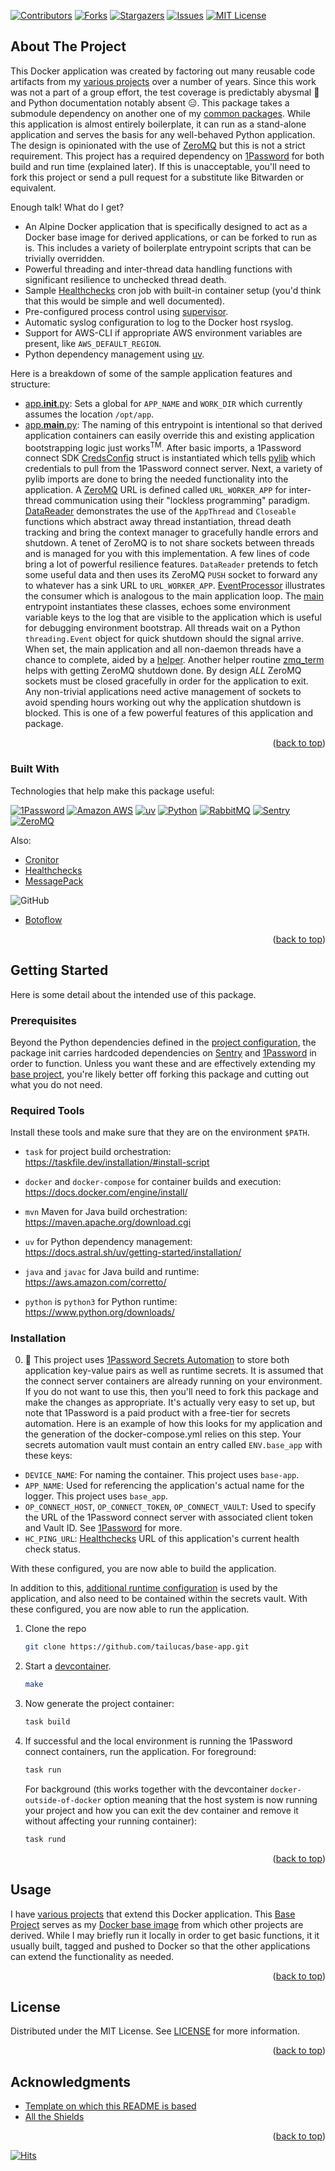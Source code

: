 <a name="readme-top"></a>

[![Contributors][contributors-shield]][contributors-url]
[![Forks][forks-shield]][forks-url]
[![Stargazers][stars-shield]][stars-url]
[![Issues][issues-shield]][issues-url]
[![MIT License][license-shield]][license-url]

## About The Project

This Docker application was created by factoring out many reusable code artifacts from my [various projects][tailucas-url] over a number of years. Since this work was not a part of a group effort, the test coverage is predictably abysmal :raised_eyebrow: and Python documentation notably absent :expressionless:. This package takes a submodule dependency on another one of my [common packages][pylib-url]. While this application is almost entirely boilerplate, it can run as a stand-alone application and serves the basis for any well-behaved Python application. The design is opinionated with the use of [ZeroMQ][zmq-url] but this is not a strict requirement. This project has a required dependency on [1Password][1p-url] for both build and run time (explained later). If this is unacceptable, you'll need to fork this project or send a pull request for a substitute like Bitwarden or equivalent.

Enough talk! What do I get?

* An Alpine Docker application that is specifically designed to act as a Docker base image for derived applications, or can be forked to run as is. This includes a variety of boilerplate entrypoint scripts that can be trivially overridden.
* Powerful threading and inter-thread data handling functions with significant resilience to unchecked thread death.
* Sample [Healthchecks][healthchecks-url] cron job with built-in container setup (you'd think that this would be simple and well documented).
* Pre-configured process control using [supervisor](http://supervisord.org/).
* Automatic syslog configuration to log to the Docker host rsyslog.
* Support for AWS-CLI if appropriate AWS environment variables are present, like `AWS_DEFAULT_REGION`.
* Python dependency management using [uv][uv-url].

Here is a breakdown of some of the sample application features and structure:

* [app.__init__.py](https://github.com/tailucas/base-app/blob/master/app/__init__.py): Sets a global for `APP_NAME` and `WORK_DIR` which currently assumes the location `/opt/app`.
* [app.__main__.py](https://github.com/tailucas/base-app/blob/master/app/__main__.py): The naming of this entrypoint is intentional so that derived application containers can easily override this and existing application bootstrapping logic just works<sup>TM</sup>. After basic imports, a 1Password connect SDK [CredsConfig](https://github.com/tailucas/base-app/blob/723bbef3a4f5380d722dae52bcb52537b4e44bc1/app/__main__.py#L12) struct is instantiated which tells [pylib][pylib-url] which credentials to pull from the 1Password connect server. Next, a variety of pylib imports are done to bring the needed functionality into the application. A [ZeroMQ][zmq-url] URL is defined called `URL_WORKER_APP` for inter-thread communication using their "lockless programming" paradigm. [DataReader](https://github.com/tailucas/base-app/blob/723bbef3a4f5380d722dae52bcb52537b4e44bc1/app/__main__.py#LL41C7-L41C17) demonstrates the use of the `AppThread` and `Closeable` functions which abstract away thread instantiation, thread death tracking and bring the context manager to gracefully handle errors and shutdown. A tenet of ZeroMQ is to not share sockets between threads and is managed for you with this implementation. A few lines of code bring a lot of powerful resilience features. `DataReader` pretends to fetch some useful data and then uses its ZeroMQ `PUSH` socket to forward any to whatever has a sink URL to `URL_WORKER_APP`. [EventProcessor](https://github.com/tailucas/base-app/blob/723bbef3a4f5380d722dae52bcb52537b4e44bc1/app/__main__.py#LL64C7-L64C21) illustrates the consumer which is analogous to the main application loop. The [main](https://github.com/tailucas/base-app/blob/723bbef3a4f5380d722dae52bcb52537b4e44bc1/app/__main__.py#L78) entrypoint instantiates these classes, echoes some environment variable keys to the log that are visible to the application which is useful for debugging environment bootstrap. All threads wait on a Python `threading.Event` object for quick shutdown should the signal arrive. When set, the main application and all non-daemon threads have a chance to complete, aided by a [helper](https://github.com/tailucas/base-app/blob/723bbef3a4f5380d722dae52bcb52537b4e44bc1/app/__main__.py#L110). Another helper routine [zmq_term](https://github.com/tailucas/base-app/blob/723bbef3a4f5380d722dae52bcb52537b4e44bc1/app/__main__.py#L109) helps with getting ZeroMQ shutdown done. By design *ALL* ZeroMQ sockets must be closed gracefully in order for the application to exit. Any non-trivial applications need active management of sockets to avoid spending hours working out why the application shutdown is blocked. This is one of a few powerful features of this application and package.

<p align="right">(<a href="#readme-top">back to top</a>)</p>

### Built With

Technologies that help make this package useful:

[![1Password][1p-shield]][1p-url]
[![Amazon AWS][aws-shield]][aws-url]
[![uv][uv-shield]][uv-url]
[![Python][python-shield]][python-url]
[![RabbitMQ][rabbit-shield]][rabbit-url]
[![Sentry][sentry-shield]][sentry-url]
[![ZeroMQ][zmq-shield]][zmq-url]

Also:

* [Cronitor][cronitor-url]
* [Healthchecks][healthchecks-url]
* [MessagePack][msgpack-url]

![GitHub](https://img.shields.io/static/v1?style=for-the-badge&message=GitHub&color=181717&logo=GitHub&logoColor=FFFFFF&label=)

* [Botoflow][botoflow-url]

<p align="right">(<a href="#readme-top">back to top</a>)</p>


<!-- GETTING STARTED -->
## Getting Started

Here is some detail about the intended use of this package.

### Prerequisites

Beyond the Python dependencies defined in the [project configuration](pyproject.toml), the package init carries hardcoded dependencies on [Sentry][sentry-url] and [1Password][1p-url] in order to function. Unless you want these and are effectively extending my [base project][baseapp-url], you're likely better off forking this package and cutting out what you do not need.

### Required Tools
Install these tools and make sure that they are on the environment `$PATH`.

* `task` for project build orchestration: https://taskfile.dev/installation/#install-script

* `docker` and `docker-compose` for container builds and execution: https://docs.docker.com/engine/install/
* `mvn` Maven for Java build orchestration: https://maven.apache.org/download.cgi
* `uv` for Python dependency management: https://docs.astral.sh/uv/getting-started/installation/

* `java` and `javac` for Java build and runtime: https://aws.amazon.com/corretto/
* `python` is `python3` for Python runtime: https://www.python.org/downloads/

### Installation

0. :stop_sign: This project uses [1Password Secrets Automation][1p-url] to store both application key-value pairs as well as runtime secrets. It is assumed that the connect server containers are already running on your environment. If you do not want to use this, then you'll need to fork this package and make the changes as appropriate. It's actually very easy to set up, but note that 1Password is a paid product with a free-tier for secrets automation. Here is an example of how this looks for my application and the generation of the docker-compose.yml relies on this step. Your secrets automation vault must contain an entry called `ENV.base_app` with these keys:

* `DEVICE_NAME`: For naming the container. This project uses `base-app`.
* `APP_NAME`: Used for referencing the application's actual name for the logger. This project uses `base_app`.
* `OP_CONNECT_HOST`, `OP_CONNECT_TOKEN`, `OP_CONNECT_VAULT`: Used to specify the URL of the 1Password connect server with associated client token and Vault ID. See [1Password](https://developer.1password.com/docs/connect/get-started#step-1-set-up-a-secrets-automation-workflow) for more.
* `HC_PING_URL`: [Healthchecks][healthchecks-url] URL of this application's current health check status.

With these configured, you are now able to build the application.

In addition to this, [additional runtime configuration](https://github.com/tailucas/base-app/blob/d4e5b0bcaabfb5f29094a1c977d1027e38549bad/app/__main__.py#L12-L14) is used by the application, and also need to be contained within the secrets vault. With these configured, you are now able to run the application.

1. Clone the repo
   ```sh
   git clone https://github.com/tailucas/base-app.git
   ```
2. Start a [devcontainer](https://containers.dev/).
   ```sh
   make
   ```
3. Now generate the project container:
   ```sh
   task build
   ```
4. If successful and the local environment is running the 1Password connect containers, run the application. For foreground:
   ```sh
   task run
   ```
   For background (this works together with the devcontainer `docker-outside-of-docker` option meaning that the host system is now running your project and how you can exit the dev container and remove it without affecting your running container):
   ```sh
   task rund
   ```

<p align="right">(<a href="#readme-top">back to top</a>)</p>

<!-- USAGE EXAMPLES -->
## Usage

I have [various projects][tailucas-url] that extend this Docker application. This [Base Project](https://github.com/tailucas/base-app) serves as my [Docker base image](https://hub.docker.com/repository/docker/tailucas/base-app/tags?page=1&ordering=last_updated) from which other projects are derived. While I may briefly run it locally in order to get basic functions, it it usually built, tagged and pushed to Docker so that the other applications can extend the functionality as needed.

<p align="right">(<a href="#readme-top">back to top</a>)</p>


<!-- LICENSE -->
## License

Distributed under the MIT License. See [LICENSE](LICENSE) for more information.

<p align="right">(<a href="#readme-top">back to top</a>)</p>


<!-- ACKNOWLEDGMENTS -->
## Acknowledgments

* [Template on which this README is based](https://github.com/othneildrew/Best-README-Template)
* [All the Shields](https://github.com/progfay/shields-with-icon)

<p align="right">(<a href="#readme-top">back to top</a>)</p>

[![Hits](https://hits.seeyoufarm.com/api/count/incr/badge.svg?url=https%3A%2F%2Fgithub.com%2Ftailucas%2Fbase-app%2F&count_bg=%2379C83D&title_bg=%23555555&icon=&icon_color=%23E7E7E7&title=visits&edge_flat=true)](https://hits.seeyoufarm.com)

<!-- MARKDOWN LINKS & IMAGES -->
<!-- https://www.markdownguide.org/basic-syntax/#reference-style-links -->
[contributors-shield]: https://img.shields.io/github/contributors/tailucas/base-app.svg?style=for-the-badge
[contributors-url]: https://github.com/tailucas/base-app/graphs/contributors
[forks-shield]: https://img.shields.io/github/forks/tailucas/base-app.svg?style=for-the-badge
[forks-url]: https://github.com/tailucas/base-app/network/members
[stars-shield]: https://img.shields.io/github/stars/tailucas/base-app.svg?style=for-the-badge
[stars-url]: https://github.com/tailucas/base-app/stargazers
[issues-shield]: https://img.shields.io/github/issues/tailucas/base-app.svg?style=for-the-badge
[issues-url]: https://github.com/tailucas/base-app/issues
[license-shield]: https://img.shields.io/github/license/tailucas/base-app.svg?style=for-the-badge
[license-url]: https://github.com/tailucas/base-app/blob/master/LICENSE

[baseapp-url]: https://github.com/tailucas/base-app
[pylib-url]: https://github.com/tailucas/pylib
[tailucas-url]: https://github.com/tailucas

[1p-url]: https://developer.1password.com/docs/connect/
[1p-shield]: https://img.shields.io/static/v1?style=for-the-badge&message=1Password&color=0094F5&logo=1Password&logoColor=FFFFFF&label=
[aws-url]: https://aws.amazon.com/
[aws-shield]: https://img.shields.io/static/v1?style=for-the-badge&message=Amazon+AWS&color=232F3E&logo=Amazon+AWS&logoColor=FFFFFF&label=
[botoflow-url]: https://github.com/boto/botoflow
[cronitor-url]: https://cronitor.io/
[healthchecks-url]: https://healthchecks.io/
[msgpack-url]: https://msgpack.org/
[uv-url]: https://docs.astral.sh/uv/
[uv-shield]: https://img.shields.io/static/v1?style=for-the-badge&message=uv&color=60A5FA&logo=uv&logoColor=FFFFFF&label=
[python-url]: https://www.python.org/
[python-shield]: https://img.shields.io/static/v1?style=for-the-badge&message=Python&color=3776AB&logo=Python&logoColor=FFFFFF&label=
[rabbit-url]: https://www.rabbitmq.com/
[rabbit-shield]: https://img.shields.io/static/v1?style=for-the-badge&message=RabbitMQ&color=FF6600&logo=RabbitMQ&logoColor=FFFFFF&label=
[sentry-url]: https://sentry.io/
[sentry-shield]: https://img.shields.io/static/v1?style=for-the-badge&message=Sentry&color=362D59&logo=Sentry&logoColor=FFFFFF&label=
[zmq-url]: https://zeromq.org/
[zmq-shield]: https://img.shields.io/static/v1?style=for-the-badge&message=ZeroMQ&color=DF0000&logo=ZeroMQ&logoColor=FFFFFF&label=
